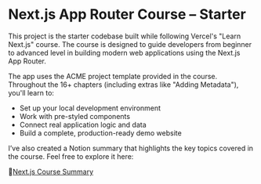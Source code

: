 # Next.js App Router Course – Starter
This project is the starter codebase built while following Vercel's "Learn Next.js" course. The course is designed to guide developers from beginner to advanced level in building modern web applications using the Next.js App Router.

The app uses the ACME project template provided in the course. Throughout the 16+ chapters (including extras like "Adding Metadata"), you'll learn to:

* Set up your local development environment
* Work with pre-styled components
* Connect real application logic and data
* Build a complete, production-ready demo website

I’ve also created a Notion summary that highlights the key topics covered in the course. Feel free to explore it here:

🔗[Next.js Course Summary](https://www.notion.so/NextJs-Course-Vercel-1d4b0b80d215800e9bfed451820db3bf?pvs=4)

